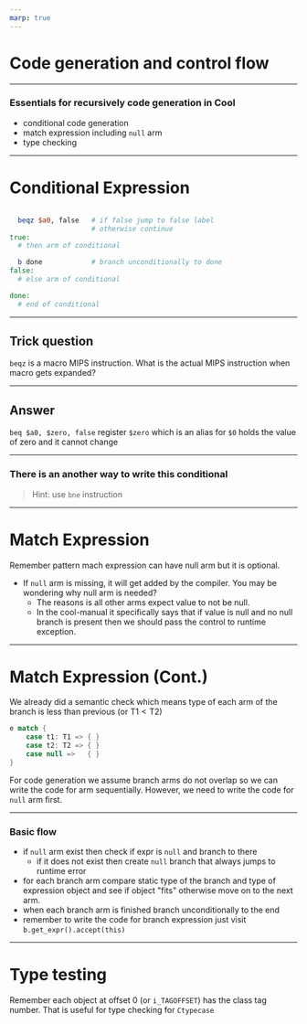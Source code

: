 ```yaml
---
marp: true
---
```


# Code generation and control flow

---

### Essentials for recursively code generation in Cool
- conditional code generation
- match expression including `null` arm
- type checking

---

# Conditional Expression

```MIPS

  beqz $a0, false   # if false jump to false label
                    # otherwise continue
true:
  # then arm of conditional

  b done            # branch unconditionally to done
false:
  # else arm of conditional

done:
  # end of conditional
```

---

## Trick question

`beqz` is a macro MIPS instruction. What is the actual MIPS instruction when macro gets expanded?

---

## Answer
`beq $a0, $zero, false`  register `$zero` which is an alias for `$0` holds the value of zero and it cannot change

---


### There is an another way to write this conditional
> Hint: use `bne` instruction

---

# Match Expression

Remember pattern mach expression can have null arm but it is optional.

- If `null` arm is missing, it will get added by the compiler. You may be wondering why null arm is needed?
    - The reasons is all other arms expect value to not be null.
    - In the cool-manual it specifically says that if value is null and no null branch is present then we should pass the control to runtime exception.


---

# Match Expression (Cont.)

We already did a semantic check which means type of each arm of the branch is less than previous (or $\text{T}1 \lt \text{T}2$)

```scala
e match {
    case t1: T1 => { }
    case t2: T2 => { }
    case null =>   { }
}
```

For code generation we assume branch arms do not overlap so we can write the code for arm sequentially. However, we need to write the code for `null` arm first.


---

### Basic flow

- if `null` arm exist then check if expr is `null` and branch to there
    - if it does not exist then create `null` branch that always jumps to runtime error
- for each branch arm compare static type of the branch and type of expression object and see if object "fits" otherwise move on to the next arm.
- when each branch arm is finished branch unconditionally to the end
- remember to write the code for branch expression just visit `b.get_expr().accept(this)`

---

# Type testing

Remember each object at offset 0 (or `i_TAGOFFSET`) has the class tag number. That is useful for type checking for `Ctypecase`